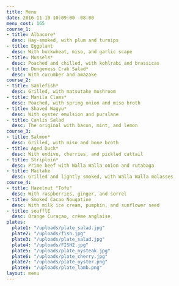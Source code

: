 ```yaml
---
title: Menu
date: 2016-11-10 10:09:00 -08:00
menu_cost: 165
course_1:
- title: Albacore*
  desc: Hay-smoked, with plum and turnips
- title: Eggplant
  desc: With buckwheat, miso, and garlic scape
- title: Mussels*
  desc: Poached and chilled, with kohlrabi and brassicas
- title: Dungeness Crab Salad*
  desc: With cucumber and amazake
course_2:
- title: Sablefish*
  desc: Grilled, with matsutake mushroom
- title: Manila Clams*
  desc: Poached, with spring onion and miso broth
- title: Shaved Wagyu*
  desc: With oyster emulsion and purslane
- title: Canlis Salad
  desc: The original with bacon, mint, and lemon
course_3:
- title: Salmon*
  desc: Grilled, with miso and bone broth
- title: Aged Duck*
  desc: With endive, cherries, and pickled cattail
- title: Striploin*
  desc: Prime beef with Walla Walla onion and rutabaga
- title: Maitake
  desc: Grilled and lightly smoked, with Walla Walla molasses
course_4:
- title: Hazelnut "Tofu"
  desc: With raspberries, ginger, and sorrel
- title: Smoked Cacao Nougatine
  desc: With milk ice cream, pumpkin, and sunflower seed
- title: soufflÉ
  desc: Orange Curaçao, crème anglaise
plates:
  plate1: "/uploads/plate_salad.jpg"
  plate2: "/uploads/fish.jpg"
  plate3: "/uploads/plate_salad.jpg"
  plate4: "/uploads/FISH2.jpg"
  plate5: "/uploads/plate_nysteak.jpg"
  plate6: "/uploads/plate_cherry.jpg"
  plate7: "/uploads/plate_oyster.png"
  plate8: "/uploads/plate_lamb.png"
layout: menu
---
```


